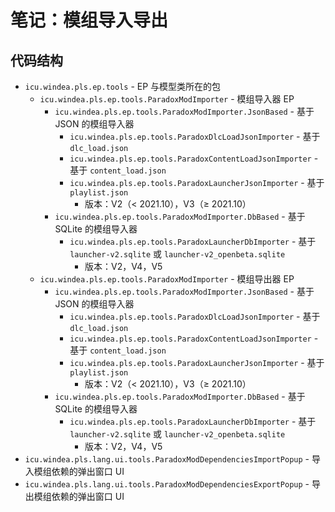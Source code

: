 # 笔记：模组导入导出

## 代码结构

- `icu.windea.pls.ep.tools` - EP 与模型类所在的包
  - `icu.windea.pls.ep.tools.ParadoxModImporter` - 模组导入器 EP
    - `icu.windea.pls.ep.tools.ParadoxModImporter.JsonBased` - 基于 JSON 的模组导入器
      - `icu.windea.pls.ep.tools.ParadoxDlcLoadJsonImporter` - 基于 `dlc_load.json`
      - `icu.windea.pls.ep.tools.ParadoxContentLoadJsonImporter` - 基于 `content_load.json`
      - `icu.windea.pls.ep.tools.ParadoxLauncherJsonImporter` - 基于 `playlist.json`
        - 版本：V2（< 2021.10），V3（≥ 2021.10）
    - `icu.windea.pls.ep.tools.ParadoxModImporter.DbBased` - 基于 SQLite 的模组导入器
      - `icu.windea.pls.ep.tools.ParadoxLauncherDbImporter` - 基于 `launcher-v2.sqlite` 或 `launcher-v2_openbeta.sqlite`
        - 版本：V2，V4，V5
  - `icu.windea.pls.ep.tools.ParadoxModImporter` - 模组导出器 EP
    - `icu.windea.pls.ep.tools.ParadoxModImporter.JsonBased` - 基于 JSON 的模组导入器
      - `icu.windea.pls.ep.tools.ParadoxDlcLoadJsonImporter` - 基于 `dlc_load.json`
      - `icu.windea.pls.ep.tools.ParadoxContentLoadJsonImporter` - 基于 `content_load.json`
      - `icu.windea.pls.ep.tools.ParadoxLauncherJsonImporter` - 基于 `playlist.json`
        - 版本：V2（< 2021.10），V3（≥ 2021.10）
    - `icu.windea.pls.ep.tools.ParadoxModImporter.DbBased` - 基于 SQLite 的模组导入器
      - `icu.windea.pls.ep.tools.ParadoxLauncherDbImporter` - 基于 `launcher-v2.sqlite` 或 `launcher-v2_openbeta.sqlite`
        - 版本：V2，V4，V5
- `icu.windea.pls.lang.ui.tools.ParadoxModDependenciesImportPopup` - 导入模组依赖的弹出窗口 UI
- `icu.windea.pls.lang.ui.tools.ParadoxModDependenciesExportPopup` - 导出模组依赖的弹出窗口 UI